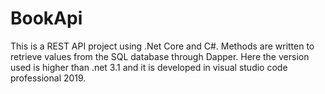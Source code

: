 # BookApi
This is a REST API project using .Net Core and C#. Methods are written to retrieve values from the SQL database through Dapper. Here the version used is higher than .net 3.1 and it is developed in visual studio code professional 2019. 

